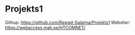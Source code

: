# Projekts1
Githup: https://github.com/Rawad-Salaima/Projekts1
Websher: https://webaccess.mah.se/HTCOMNET/